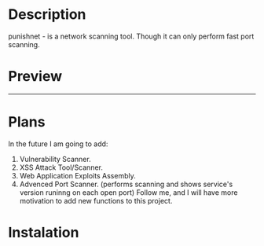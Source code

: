 # Description
punishnet - is a network scanning tool. 
Though it can only perform fast port scanning.

# Preview
---------------------------

# Plans
In the future I am going to add:
1. Vulnerability Scanner.
2. XSS Attack Tool/Scanner.
3. Web Application Exploits Assembly.
4. Advenced Port Scanner. 
  (performs scanning and shows service's version 
   runinng on each open port)
Follow me, and I will have more motivation to add new functions to this project.

# Instalation
